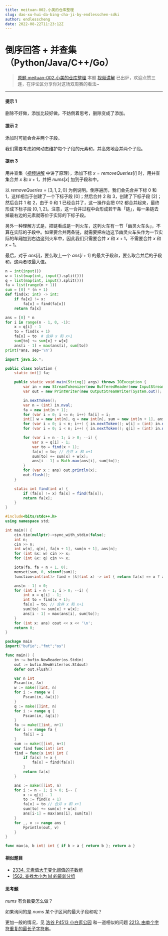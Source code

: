 ```yaml
---
title: meituan-002.小美的仓库整理
slug: dao-xu-hui-da-bing-cha-ji-by-endlesschen-sdki
author: endlesscheng
date: 2022-08-22T11:23:12Z
---
```

# 倒序回答 + 并查集（Python/Java/C++/Go）
 
> [原题 meituan-002.小美的仓库整理](https://leetcode.cn/problems/TJZLyC)
本题 [视频讲解](https://www.bilibili.com/video/BV1Kd4y1Z7Fv?t=17m44s) 已出炉，欢迎点赞三连，在评论区分享你对这场双周赛的看法~

---

#### 提示 1 

删除不好做，添加比较好做。不妨倒着思考，删除变成了添加。

#### 提示 2

添加时可能会合并两个子段。

我们需要考虑如何动态维护每个子段的元素和，并高效地合并两个子段。

#### 提示 3

用并查集（[视频讲解](https://www.bilibili.com/video/BV1Kd4y1Z7Fv?t=17m44s) 中讲了原理），添加下标 $x=\textit{removeQueries}[i]$ 时，用并查集合并 $x$ 和 $x+1$，并把 $\textit{nums}[x]$ 加到子段和中。

以 $\textit{removeQueries}=[3,1,2,0]$ 为例说明。倒序遍历，我们会先合并下标 $0$ 和 $1$，这样相当于创建了一个下标子段 $[0]$；然后合并 $2$ 和 $3$，创建了下标子段 $[2]$；然后合并 $1$ 和 $2$，由于 $0$ 和 $1$ 已经合并了，这一操作会把 $0 1 2$ 都合并起来，最终形成下标子段 $[0,1,2]$。注意，这一合并过程中会形成若干条「链」，每一条链去掉最右边的元素就等价于实际的下标子段。

另外一种理解方式是，把链看成是一列火车，这列火车有一节「幽灵火车头」，不算在实际的子段中。如果要合并两条链，就需要把左边这节幽灵火车头作为一节实际的车厢加到右边这列火车中，因此我们只需要合并 $x$ 和 $x+1$，不需要合并 $x$ 和 $x-1$。

最后，对于 $\textit{ans}[i]$，要么取上一个 $\textit{ans}[i+1]$ 的最大子段和，要么取合并后的子段和，这两者取最大值。

```py [sol1-Python3]
n = int(input())
w = list(map(int, input().split()))
q = list(map(int, input().split()))
fa = list(range(n + 1))
sum = [0] * (n + 1)
def find(x: int) -> int:
    if fa[x] != x:
        fa[x] = find(fa[x])
    return fa[x]

ans = [0] * n
for i in range(n - 1, 0, -1):
    x = q[i] - 1
    to = find(x + 1)
    fa[x] = to  # 合并 x 和 x+1
    sum[to] += sum[x] + w[x]
    ans[i - 1] = max(ans[i], sum[to])
print(*ans, sep='\n')
```

```java [sol1-Java]
import java.io.*;

public class Solution {
    static int[] fa;

    public static void main(String[] args) throws IOException {
        var in = new StreamTokenizer(new BufferedReader(new InputStreamReader(System.in)));
        var out = new PrintWriter(new OutputStreamWriter(System.out));

        in.nextToken();
        var n = (int) in.nval;
        fa = new int[n + 1];
        for (var i = 0; i <= n; i++) fa[i] = i;
        int[] w = new int[n], q = new int[n], sum = new int[n + 1], ans = new int[n];
        for (var i = 0; i < n; i++) { in.nextToken(); w[i] = (int) in.nval; }
        for (var i = 0; i < n; i++) { in.nextToken(); q[i] = (int) in.nval; }

        for (var i = n - 1; i > 0; --i) {
            var x = q[i] - 1;
            var to = find(x + 1);
            fa[x] = to; // 合并 x 和 x+1
            sum[to] += sum[x] + w[x];
            ans[i - 1] = Math.max(ans[i], sum[to]);
        }
        for (var x : ans) out.println(x);
        out.flush();
    }

    static int find(int x) {
        if (fa[x] != x) fa[x] = find(fa[x]);
        return fa[x];
    }
}
```

```cpp [sol1-C++]
#include<bits/stdc++.h>
using namespace std;

int main() {
    cin.tie(nullptr)->sync_with_stdio(false);
    int n;
    cin >> n;
    int w[n], q[n], fa[n + 1], sum[n + 1], ans[n];
    for (int &x: w) cin >> x;
    for (int &x: q) cin >> x;

    iota(fa, fa + n + 1, 0);
    memset(sum, 0, sizeof(sum));
    function<int(int)> find = [&](int x) -> int { return fa[x] == x ? x : fa[x] = find(fa[x]); };

    ans[n - 1] = 0;
    for (int i = n - 1; i > 0; --i) {
        int x = q[i] - 1;
        int to = find(x + 1);
        fa[x] = to; // 合并 x 和 x+1
        sum[to] += sum[x] + w[x];
        ans[i - 1] = max(ans[i], sum[to]);
    }
    for (int x: ans) cout << x << '\n';
    return 0;
}
```

```go [sol1-Go]
package main
import("bufio";."fmt";"os")

func main() {
	in := bufio.NewReader(os.Stdin)
	out := bufio.NewWriter(os.Stdout)
	defer out.Flush()

	var n int
	Fscan(in, &n)
	w := make([]int, n)
	for i := range w {
		Fscan(in, &w[i])
	}
	q := make([]int, n)
	for i := range q {
		Fscan(in, &q[i])
	}
	fa := make([]int, n+1)
	for i := range fa {
		fa[i] = i
	}
	sum := make([]int, n+1)
	var find func(int) int
	find = func(x int) int {
		if fa[x] != x {
			fa[x] = find(fa[x])
		}
		return fa[x]
	}

	ans := make([]int, n)
	for i := n - 1; i > 0; i-- {
		x := q[i] - 1
		to := find(x + 1)
		fa[x] = to // 合并 x 和 x+1
		sum[to] += sum[x] + w[x]
		ans[i-1] = max(ans[i], sum[to])
	}
	for _, v := range ans {
		Fprintln(out, v)
	}
}

func max(a, b int) int { if b > a { return b }; return a }
```

#### 相似题目

- [2334. 元素值大于变化阈值的子数组](https://leetcode.cn/problems/subarray-with-elements-greater-than-varying-threshold/)
- [1562. 查找大小为 M 的最新分组](https://leetcode.cn/problems/find-latest-group-of-size-m/)

#### 思考题

$\textit{nums}$ 有负数要怎么做？

如果询问的是 $\textit{nums}$ 某个子区间的最大子段和呢？

更加一般的情况，见 [洛谷 P4513 小白逛公园](https://www.luogu.com.cn/problem/P4513) 和一道相似的问题 [2213. 由单个字符重复的最长子字符串](https://leetcode.cn/problems/longest-substring-of-one-repeating-character/)。

